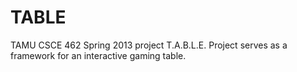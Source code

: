 TABLE
=====

TAMU CSCE 462 Spring 2013 project T.A.B.L.E. Project serves as a framework for an interactive gaming table.
